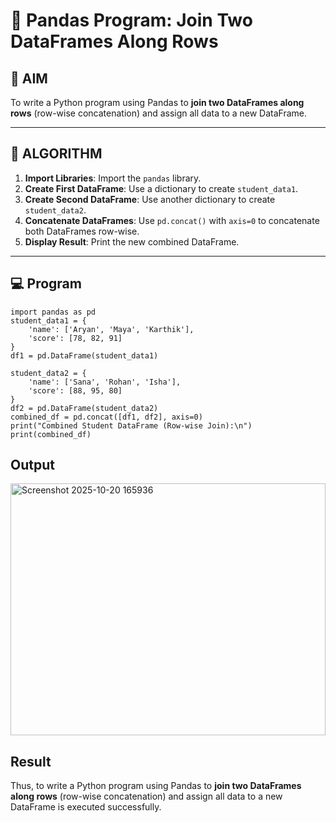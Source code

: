 # 🧪 Pandas Program: Join Two DataFrames Along Rows

## 🎯 AIM

To write a Python program using Pandas to **join two DataFrames along rows** (row-wise concatenation) and assign all data to a new DataFrame.

---

## 🧠 ALGORITHM

1. **Import Libraries**: Import the `pandas` library.
2. **Create First DataFrame**: Use a dictionary to create `student_data1`.
3. **Create Second DataFrame**: Use another dictionary to create `student_data2`.
4. **Concatenate DataFrames**: Use `pd.concat()` with `axis=0` to concatenate both DataFrames row-wise.
5. **Display Result**: Print the new combined DataFrame.

---

## 💻 Program
```
import pandas as pd
student_data1 = {
    'name': ['Aryan', 'Maya', 'Karthik'],
    'score': [78, 82, 91]
}
df1 = pd.DataFrame(student_data1)

student_data2 = {
    'name': ['Sana', 'Rohan', 'Isha'],
    'score': [88, 95, 80]
}
df2 = pd.DataFrame(student_data2)
combined_df = pd.concat([df1, df2], axis=0)
print("Combined Student DataFrame (Row-wise Join):\n")
print(combined_df)

```
## Output
<img width="504" height="403" alt="Screenshot 2025-10-20 165936" src="https://github.com/user-attachments/assets/9e1c3c95-9fa9-433c-94a7-1bc8f0a83367" />


## Result
Thus, to write a Python program using Pandas to **join two DataFrames along rows** (row-wise concatenation) and assign all data to a new DataFrame is executed successfully.
